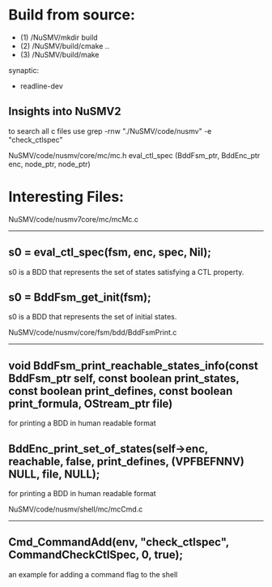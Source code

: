 
Build from source:
==================

   * (1) /NuSMV/mkdir build
   * (2) /NuSMV/build/cmake ..
   * (3) /NuSMV/build/make

synaptic:
 - readline-dev 
 
Insights into NuSMV2
--------------------

to search all c files use
   grep -rnw "./NuSMV/code/nusmv" -e "check_ctlspec"



NuSMV/code/nusmv/core/mc/mc.h
   eval_ctl_spec (BddFsm_ptr, BddEnc_ptr enc, node_ptr, node_ptr)
      
      
      
      
Interesting Files:
==================

NuSMV/code/nusmv7core/mc/mcMc.c
*******************************
s0 = eval_ctl_spec(fsm, enc, spec, Nil);
----------------------------------------
s0 is a BDD that represents the set of states satisfying a CTL property.


s0 = BddFsm_get_init(fsm);
--------------------------
s0 is a BDD that represents the set of initial states.


NuSMV/code/nusmv/core/fsm/bdd/BddFsmPrint.c
*******************************************
void BddFsm_print_reachable_states_info(const BddFsm_ptr self,
                                        const boolean print_states,
                                        const boolean print_defines,
                                        const boolean print_formula,
                                        OStream_ptr file)
--------------------------------------------------------------------
for printing a BDD in human readable format


BddEnc_print_set_of_states(self->enc, reachable, false, print_defines,
                               (VPFBEFNNV) NULL, file, NULL);
----------------------------------------------------------------------
for printing a BDD in human readable format


NuSMV/code/nusmv/shell/mc/mcCmd.c
*********************************
Cmd_CommandAdd(env, "check_ctlspec", CommandCheckCtlSpec, 0, true);
-------------------------------------------------------------------
an example for adding a command flag to the shell






